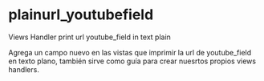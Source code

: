 # plainurl_youtubefield

Views Handler print url youtube_field in text plain

Agrega un campo nuevo en las vistas que imprimir la url de youtube_field en texto plano, también sirve como guía para crear nuesrtos propios views handlers.

